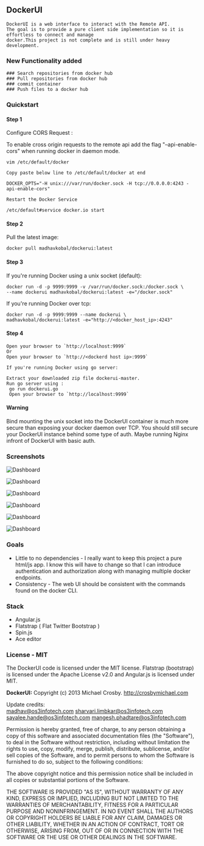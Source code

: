 ## DockerUI

```
DockerUI is a web interface to interact with the Remote API.  
The goal is to provide a pure client side implementation so it is effortless to connect and manage 
docker.This project is not complete and is still under heavy development.
```

### New Functionality added
```
### Search repositories from docker hub
### Pull repositories from docker hub
### commit container
### Push files to a docker hub
```


### Quickstart 

#### Step 1

Configure CORS Request :

To enable cross origin requests to the remote api add the flag "–api-enable-cors" when running docker in daemon mode.

```
vim /etc/default/docker

Copy paste below line to /etc/default/docker at end

DOCKER_OPTS="-H unix:///var/run/docker.sock -H tcp://0.0.0.0:4243 -api-enable-cors"

Restart the Docker Service 

/etc/default#service docker.io start
```


#### Step 2
  
Pull the latest image:  
  
```
docker pull madhavkobal/dockerui:latest
```
  
#### Step 3
If you're running Docker using a unix socket (default):  
  
```
docker run -d -p 9999:9999 -v /var/run/docker.sock:/docker.sock \
--name dockerui madhavkobal/dockerui:latest -e="/docker.sock"
```
  
If you're running Docker over tcp:  
  
```
docker run -d -p 9999:9999 --name dockerui \
madhavkobal/dockerui:latest -e="http://<docker_host_ip>:4243"
```
  
#### Step 4
```
Open your browser to `http://localhost:9999`  
Or
Open your browser to `http://<dockerd host ip>:9999`  

If you're running Docker using go server: 

Extract your downloaded zip file dockerui-master.
Run go server using :
 go run dockerui.go
 Open your browser to `http://localhost:9999` 
```  
  
#### Warning
Bind mounting the unix socket into the DockerUI container is much more secure than exposing your docker 
daemon over TCP. You should still secure your DockerUI instance behind some type of auth.  Maybe running 
Nginx infront of DockerUI with basic auth.  
  
### Screenshots
![Dashboard](screenshots/Dashboard.png)

![Dashboard](screenshots/Commit.png)

![Dashboard](screenshots/Pull.png)

![Dashboard](screenshots/Push.png)

![Dashboard](screenshots/container.png)

![Dashboard](screenshots/containers.png)


### Goals
* Little to no dependencies - I really want to keep this project a pure html/js app.  I know this will have to change so that I can introduce authentication and authorization along with managing multiple docker endpoints. 
* Consistency - The web UI should be consistent with the commands found on the docker CLI.

### Stack
* Angular.js
* Flatstrap ( Flat Twitter Bootstrap )
* Spin.js
* Ace editor



### License - MIT
The DockerUI code is licensed under the MIT license. Flatstrap (bootstrap) is licensed under the Apache License v2.0 and Angular.js is licensed under MIT.

**DockerUI:**
Copyright (c) 2013 Michael Crosby. http://crosbymichael.com  
  
Update credits:  
madhav@os3infotech.com
sharvari.limbkar@os3infotech.com
sayalee.hande@os3infotech.com
mangesh.phadtare@os3infotech.com
  
Permission is hereby granted, free of charge, to any person
obtaining a copy of this software and associated documentation 
files (the "Software"), to deal in the Software without 
restriction, including without limitation the rights to use, copy, 
modify, merge, publish, distribute, sublicense, and/or sell copies 
of the Software, and to permit persons to whom the Software is 
furnished to do so, subject to the following conditions:
  
The above copyright notice and this permission notice shall be 
included in all copies or substantial portions of the Software.
  
THE SOFTWARE IS PROVIDED "AS IS", WITHOUT WARRANTY OF ANY KIND,
EXPRESS OR IMPLIED,
INCLUDING BUT NOT LIMITED TO THE WARRANTIES OF MERCHANTABILITY, 
FITNESS FOR A PARTICULAR PURPOSE AND NONINFRINGEMENT. 
IN NO EVENT SHALL THE AUTHORS OR COPYRIGHT 
HOLDERS BE LIABLE FOR ANY CLAIM, 
DAMAGES OR OTHER LIABILITY, 
WHETHER IN AN ACTION OF CONTRACT, 
TORT OR OTHERWISE, 
ARISING FROM, OUT OF OR IN CONNECTION WITH 
THE SOFTWARE OR THE USE OR OTHER DEALINGS IN THE SOFTWARE.
